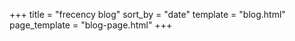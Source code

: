 +++
title = "frecency blog"
sort_by = "date"
template = "blog.html"
page_template = "blog-page.html"
+++

